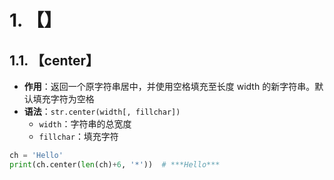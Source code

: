 
# 1. 【】

## 1.1. 【center】

* **作用**：返回一个原字符串居中，并使用空格填充至长度 width 的新字符串。默认填充字符为空格
* **语法**：`str.center(width[, fillchar])`
    * `width`：字符串的总宽度
    * `fillchar`：填充字符

```python
ch = 'Hello'
print(ch.center(len(ch)+6, '*'))  # ***Hello***
```

